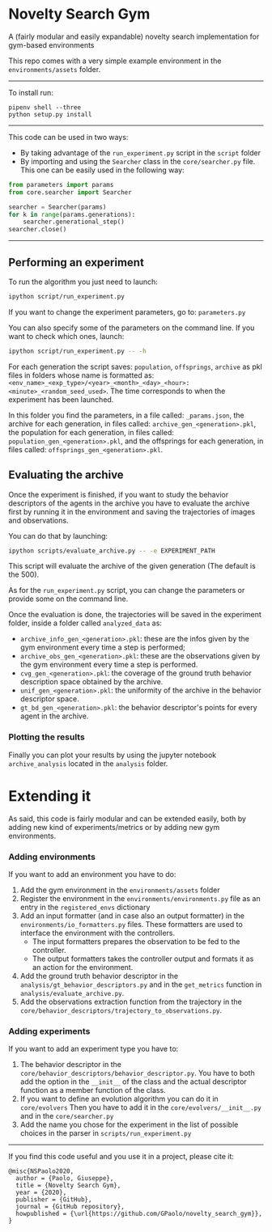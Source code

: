# Novelty Search Gym

A (fairly modular and easily expandable) novelty search implementation for gym-based environments

This repo comes with a very simple example environment in the `environments/assets` folder.

---
To install run:
```
pipenv shell --three
python setup.py install
```
---
This code can be used in two ways:
* By taking advantage of the `run_experiment.py` script in the `script` folder
* By importing and using the `Searcher` class in the `core/searcher.py` file. This one can be easily used in the following way:

```python
from parameters import params
from core.searcher import Searcher

searcher = Searcher(params)
for k in range(params.generations):
    searcher.generational_step()
searcher.close()
```

---

## Performing an experiment
To run the algorithm you just need to launch:
```bash
ipython script/run_experiment.py
```

If you want to change the experiment parameters, go to: `parameters.py`

You can also specify some of the parameters on the command line. If you want to check which ones, launch:
```bash
ipython script/run_experiment.py -- -h
```

For each generation the script saves: `population`, `offsprings`, `archive` as pkl files in 
folders whose name is formatted as: 
`<env_name>_<exp_type>/<year>_<month>_<day>_<hour>:<minute>_<random_seed_used>`. 
The time corresponds to when the experiment has been launched.

In this folder you find the parameters, in a file called: `_params.json`,
the archive for each generation, in files called: `archive_gen_<generation>.pkl`,
the population for each generation, in files called: `population_gen_<generation>.pkl`,
and the offsprings for each generation, in files called: `offsprings_gen_<generation>.pkl`.

## Evaluating the archive
Once the experiment is finished, if you want to study the behavior descriptors of the
agents in the archive you have to evaluate the archive first by running it in the
environment and saving the trajectories of images and observations.

You can do that by launching:
```bash
ipython scripts/evaluate_archive.py -- -e EXPERIMENT_PATH
```

This script will evaluate the archive of the given generation (The default is the 500).

As for the `run_experiment.py` script, you can change the parameters or provide some on the command line.

Once the evaluation is done, the trajectories will be saved in the experiment folder, inside a folder called `analyzed_data` as:
* `archive_info_gen_<generation>.pkl`: these are the infos given by the gym environment every time a step is performed;
* `archive_obs_gen_<generation>.pkl`: these are the observations given by the gym environment every time a step is performed.
* `cvg_gen_<generation>.pkl`: the coverage of the ground truth behavior description space obtained by the archive.
* `unif_gen_<generation>.pkl`: the uniformity of the archive in the behavior descriptor space.
* `gt_bd_gen_<generation>.pkl`: the behavior descriptor's points for every agent in the archive.

### Plotting the results
Finally you can plot your results by using the jupyter notebook `archive_analysis` located in the `analysis` folder.

# Extending it
As said, this code is fairly modular and can be extended easily, both by adding new kind of experiments/metrics
or by adding new gym environments.

### Adding environments
If you want to add an environment you have to do:
1. Add the gym environment in the `environments/assets` folder
2. Register the environment in the `environments/environments.py` file as an entry in the `registered_envs` dictionary
3. Add an input formatter (and in case also an output formatter) in the `environments/io_formatters.py` files.
These formatters are used to interface the environment with the controllers. 
    * The input formatters prepares the observation to be fed to the controller. 
    * The output formatters takes the controller output and formats it as an action for the environment.
4. Add the ground truth behavior descriptor in the `analysis/gt_behavior_descriptors.py` and in the `get_metrics` function in `analysis/evaluate_archive.py`.
5. Add the observations extraction function from the trajectory in the `core/behavior_descriptors/trajectory_to_observations.py`.

### Adding experiments
If you want to add an experiment type you have to:
1. The behavior descriptor in the `core/behavior_descriptors/behavior_descriptor.py`. You have to both add the 
option in the `__init__` of the class and the actual descriptor function as a member function of the class.
2. If you want to define an evolution algorithm you can do it in `core/evolvers`
   Then you have to add it in the `core/evolvers/__init__.py` and in the `core/searcher.py`
4. Add the name you chose for the experiment in the list of possible choices in the parser in `scripts/run_experiment.py`

---

If you find this code useful and you use it in a project, please cite it:
```
@misc{NSPaolo2020,
  author = {Paolo, Giuseppe},
  title = {Novelty Search Gym},
  year = {2020},
  publisher = {GitHub},
  journal = {GitHub repository},
  howpublished = {\url{https://github.com/GPaolo/novelty_search_gym}},
}
```
